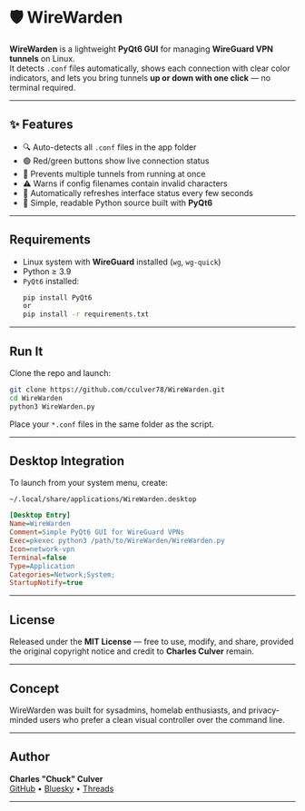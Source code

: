 # 🛡️ WireWarden

**WireWarden** is a lightweight **PyQt6 GUI** for managing **WireGuard VPN tunnels** on Linux.  
It detects `.conf` files automatically, shows each connection with clear color indicators, and lets you bring tunnels **up or down with one click** — no terminal required.

---

## ✨ Features
- 🔍 Auto-detects all `.conf` files in the app folder  
- 🟢 Red/green buttons show live connection status  
- 🚫 Prevents multiple tunnels from running at once  
- ⚠️ Warns if config filenames contain invalid characters  
- 🔄 Automatically refreshes interface status every few seconds  
- 🧠 Simple, readable Python source built with **PyQt6**

---

## Requirements
- Linux system with **WireGuard** installed (`wg`, `wg-quick`)
- Python ≥ 3.9  
- `PyQt6` installed:
  ```bash
  pip install PyQt6
  or
  pip install -r requirements.txt
  ```

---

## Run It
Clone the repo and launch:

```bash
git clone https://github.com/cculver78/WireWarden.git
cd WireWarden
python3 WireWarden.py
```

Place your `*.conf` files in the same folder as the script.

---

## Desktop Integration
To launch from your system menu, create:

`~/.local/share/applications/WireWarden.desktop`
```ini
[Desktop Entry]
Name=WireWarden
Comment=Simple PyQt6 GUI for WireGuard VPNs
Exec=pkexec python3 /path/to/WireWarden/WireWarden.py
Icon=network-vpn
Terminal=false
Type=Application
Categories=Network;System;
StartupNotify=true
```

---

## License
Released under the **MIT License** — free to use, modify, and share, provided the original copyright notice and credit to **Charles Culver** remain.

---

## Concept
WireWarden was built for sysadmins, homelab enthusiasts, and privacy-minded users who prefer a clean visual controller over the command line.

---

## Author
**Charles "Chuck" Culver**  
[GitHub](https://github.com/cculver78) • [Bluesky](https://bsky.app/profile/dhelmet78.bsky.social) • [Threads](https://www.threads.com/@cculver78)

---